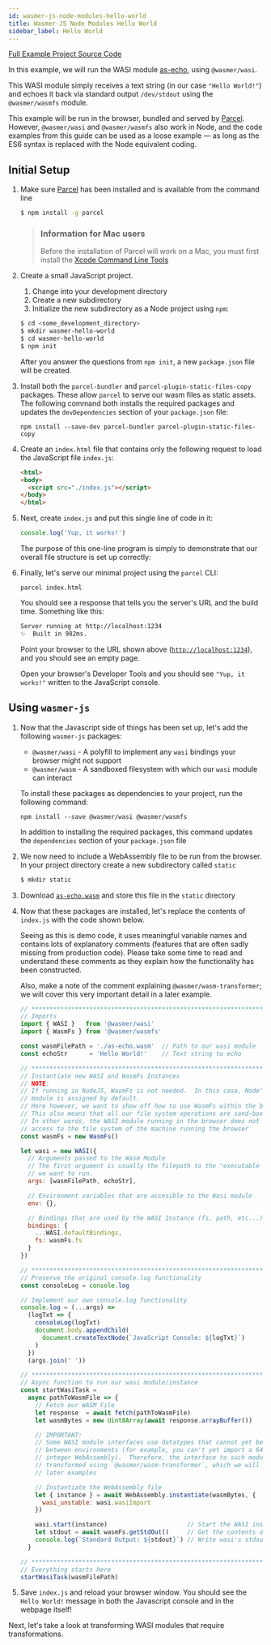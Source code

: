 ```yaml
---
id: wasmer-js-node-modules-hello-world
title: Wasmer-JS Node Modules Hello World
sidebar_label: Hello World
---
```


[Full Example Project Source Code](https://github.com/wasmerio/docs.wasmer.io/tree/master/docs/wasmer-js/node-modules/examples/hello-world)

In this example, we will run the WASI module [as-echo](https://github.com/torch2424/as-echo), using `@wasmer/wasi`. 

This WASI module simply receives a text string (in our case `"Hello World!"`) and echoes it back via standard output `/dev/stdout` using the `@wasmer/wasmfs` module.

This example will be run in the browser, bundled and served by [Parcel](https://parceljs.org/).   However, `@wasmer/wasi` and `@wasmer/wasmfs` also work in Node, and the code examples from this guide can be used as a loose example &mdash; as long as the ES6 syntax is replaced with the Node equivalent coding.

## Initial Setup

1. Make sure [Parcel](https://parceljs.org/) has been installed and is available from the command line

    ```bash
    $ npm install -g parcel
    ```

    > ### Information for Mac users
    > Before the installation of Parcel will work on a Mac, you must first install the [Xcode Command Line Tools](https://developer.apple.com/download/more/?=for%20Xcode)

1. Create a small JavaScript project.
    1. Change into your development directory
    2. Create a new subdirectory
    3. Initialize the new subdirectory as a Node project using `npm`:

    ```bash
    $ cd <some_development_directory>
    $ mkdir wasmer-hello-world
    $ cd wasmer-hello-world
    $ npm init
    ```

    After you answer the questions from `npm init`, a new `package.json` file will be created.

1. Install both the `parcel-bundler` and `parcel-plugin-static-files-copy` packages.  These allow `parcel` to serve our wasm files as static assets.  The following command both installs the required packages and updates the `devDependencies` section of your `package.json` file:

    `npm install --save-dev parcel-bundler parcel-plugin-static-files-copy`

1. Create an `index.html` file that contains only the following request to load the JavaScript file `index.js`:

    ```html
    <html>
    <body>
      <script src="./index.js"></script>
    </body>
    </html>
    ```

1. Next, create `index.js` and put this single line of code in it:

    ```javascript
    console.log('Yup, it works!')
    ```
    
    The purpose of this one-line program is simply to demonstrate that our overall file structure is set up correctly:

1. Finally, let's serve our minimal project using the `parcel` CLI:

    `parcel index.html`
    
    You should see a response that tells you the server's URL and the build time.  Something like this:
    
    ```bash
    Server running at http://localhost:1234 
    ✨  Built in 982ms.
    ```

    Point your browser to the URL shown above ([`http://localhost:1234`](`http://localhost:1234`)), and you should see an empty page.
    
    Open your browser's Developer Tools and you should see `"Yup, it works!"` written to the JavaScript console.

## Using `wasmer-js`

1. Now that the Javascript side of things has been set up, let's add the following `wasmer-js` packages: 

    - `@wasmer/wasi` - A polyfill to implement any `wasi` bindings your browser might not support
    - `@wasmer/wasm` - A sandboxed filesystem with which our `wasi` module can interact

    To install these packages as dependencies to your project, run the following command:

    `npm install --save @wasmer/wasi @wasmer/wasmfs`
    
    In addition to installing the required packages, this command updates the `dependencies` section of your `package.json` file

1. We now need to include a WebAssembly file to be run from the browser.  In your project directory create a new subdirectory called `static`

    ```bash
    $ mkdir static
    ```

1. Download [`as-echo.wasm`](https://github.com/wasmerio/docs.wasmer.io/raw/master/docs/wasmer-js/node-modules/examples/hello-world/static/as-echo.wasm) and store this file in the `static` directory

1. Now that these packages are installed, let's replace the contents of `index.js` with the code shown below.

    Seeing as this is demo code, it uses meaningful variable names and contains lots of explanatory comments (features that are often sadly missing from production code).  Please take some time to read and understand these comments as they explain how the functionality has been constructed.
    
    Also, make a note of the comment explaining `@wasmer/wasm-transformer`; we will cover this very important detail in a later example.


    ```javascript
    // *****************************************************************************
    // Imports
    import { WASI }   from '@wasmer/wasi'
    import { WasmFs } from '@wasmer/wasmfs'

    const wasmFilePath = './as-echo.wasm'  // Path to our wasi module
    const echoStr      = 'Hello World!'    // Text string to echo

    // *****************************************************************************
    // Instantiate new WASI and WasmFs Instances
    // NOTE:
    // If running in NodeJS, WasmFs is not needed.  In this case, Node's native FS
    // module is assigned by default.
    // Here however, we want to show off how to use WasmFs within the browser.
    // This also means that all our file system operations are sand-boxed.
    // In other words, the WASI module running in the browser does not have any
    // access to the file system of the machine running the browser
    const wasmFs = new WasmFs()

    let wasi = new WASI({
      // Arguments passed to the Wasm Module
      // The first argument is usually the filepath to the "executable wasi module"
      // we want to run.
      args: [wasmFilePath, echoStr],

      // Environment variables that are accesible to the Wasi module
      env: {},

      // Bindings that are used by the WASI Instance (fs, path, etc...)
      bindings: {
        ...WASI.defaultBindings,
        fs: wasmFs.fs
      }
    })

    // *****************************************************************************
    // Preserve the original console.log functionality
    const consoleLog = console.log

    // Implement our own console.log functionality
    console.log = (...args) =>
      (logTxt => {
        consoleLog(logTxt)
        document.body.appendChild(
          document.createTextNode(`JavaScript Console: ${logTxt}`)
        )
      })
      (args.join(' '))

    // *****************************************************************************
    // Async function to run our wasi module/instance
    const startWasiTask =
      async pathToWasmFile => {
        // Fetch our WASM File
        let response  = await fetch(pathToWasmFile)
        let wasmBytes = new Uint8Array(await response.arrayBuffer())

        // IMPORTANT:
        // Some WASI module interfaces use datatypes that cannot yet be transferred
        // between environments (for example, you can't yet import a 64-bit integer
        // integer WebAssembly).  Therefore, the interface to such modules has to be
        // transformed using `@wasmer/wasm-transformer`, which we will cover in
        // later examples

        // Instantiate the WebAssembly file
        let { instance } = await WebAssembly.instantiate(wasmBytes, {
          wasi_unstable: wasi.wasiImport
        })

        wasi.start(instance)                      // Start the WASI instance
        let stdout = await wasmFs.getStdOut()     // Get the contents of /dev/stdout
        console.log(`Standard Output: ${stdout}`) // Write wasi's stdout to the DOM
      }

    // *****************************************************************************
    // Everything starts here
    startWasiTask(wasmFilePath)
    ```

1. Save `index.js`  and reload your browser window.  You should see the `Hello World!` message in both the Javascript console and in the webpage itself!

Next, let's take a look at transforming WASI modules that require transformations.
